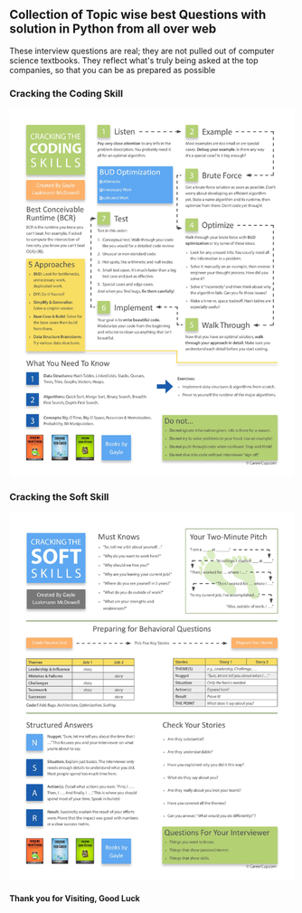 ## Collection of Topic wise best Questions with solution in Python from all over web
These interview questions are real; they are not pulled out of computer science textbooks. They reflect what's truly being asked at the top companies, so that you can be as prepared as possible

### Cracking the Coding Skill
![](Readme%20Image/cracking_the_coding_skills_-_v6-page-001.jpg)

### Cracking the Soft Skill
![](Readme%20Image/cracking_the_soft_skills_-_v6-page-001.jpg)

#### Thank you for Visiting, Good Luck 
